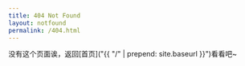 ```yaml
---
title: 404 Not Found
layout: notfound
permalink: /404.html
---
```

没有这个页面诶，返回[首页]("{{ "/" | prepend: site.baseurl }}")看看吧~
